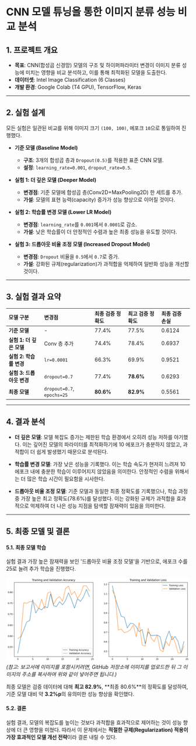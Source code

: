 # CNN 모델 튜닝을 통한 이미지 분류 성능 비교 분석

## 1. 프로젝트 개요

- **목표**: CNN(합성곱 신경망) 모델의 구조 및 하이퍼파라미터 변경이 이미지 분류 성능에 미치는 영향을 비교 분석하고, 이를 통해 최적화된 모델을 도출한다.
- **데이터셋**: Intel Image Classification (6 Classes)
- **개발 환경**: Google Colab (T4 GPU), TensorFlow, Keras

---

## 2. 실험 설계

모든 실험은 일관된 비교를 위해 이미지 크기 `(100, 100)`, 에포크 `10`으로 통일하여 진행했다.

- **기준 모델 (Baseline Model)**
  - **구조**: 3개의 합성곱 층과 `Dropout(0.5)`를 적용한 표준 CNN 모델.
  - **설정**: `learning_rate=0.001`, `dropout_rate=0.5`.

- **실험 1: 더 깊은 모델 (Deeper Model)**
  - **변경점**: 기준 모델에 합성곱 층(Conv2D+MaxPooling2D) 한 세트를 추가.
  - **가설**: 모델의 표현 능력(capacity) 증가가 성능 향상으로 이어질 것이다.

- **실험 2: 학습률 변경 모델 (Lower LR Model)**
  - **변경점**: `learning_rate`를 `0.001`에서 `0.0001`로 감소.
  - **가설**: 낮은 학습률이 더 안정적인 수렴과 높은 최종 성능을 유도할 것이다.

- **실험 3: 드롭아웃 비율 조정 모델 (Increased Dropout Model)**
  - **변경점**: `Dropout` 비율을 `0.5`에서 `0.7`로 증가.
  - **가설**: 강화된 규제(regularization)가 과적합을 억제하여 일반화 성능을 개선할 것이다.

---

## 3. 실험 결과 요약

| 모델 구분 | 변경점 | 최종 검증 정확도 | 최고 검증 정확도 | 최종 검증 손실 |
| :--- | :--- | :--- | :--- | :--- |
| **기준 모델** | - | 77.4% | 77.5% | 0.6124 |
| **실험 1: 더 깊은 모델** | Conv 층 추가 | 74.4% | 78.4% | 0.6937 |
| **실험 2: 학습률 변경** | `lr=0.0001` | 66.3% | 69.9% | 0.9521 |
| **실험 3: 드롭아웃 변경**| `dropout=0.7` | 77.4% | **78.6%** | 0.6293 |
| **최종 모델** | `dropout=0.7`, `epochs=25` | **80.6%** | **82.9%** | 0.5561 |

---

## 4. 결과 분석

- **더 깊은 모델**: 모델 복잡도 증가는 제한된 학습 환경에서 오히려 성능 저하를 야기했다. 이는 깊어진 모델의 파라미터를 최적화하기에 10 에포크가 충분하지 않았고, 과적합이 더 쉽게 발생했기 때문으로 분석된다.

- **학습률 변경 모델**: 가장 낮은 성능을 기록했다. 이는 학습 속도가 현저히 느려져 10 에포크 내에 충분한 학습이 이루어지지 않았음을 의미한다. 안정적인 수렴을 위해서는 더 많은 학습 시간이 필요함을 시사한다.

- **드롭아웃 비율 조정 모델**: 기준 모델과 동일한 최종 정확도를 기록했으나, 학습 과정 중 가장 높은 최고 정확도(78.6%)를 달성했다. 이는 강화된 규제가 과적합을 효과적으로 억제하여 더 나은 성능 지점을 탐색할 잠재력이 있음을 의미한다.

---

## 5. 최종 모델 및 결론

#### 5.1. 최종 모델 학습
실험 결과 가장 높은 잠재력을 보인 '드롭아웃 비율 조정 모델'을 기반으로, 에포크 수를 25로 늘려 추가 학습을 진행했다.

![최종 모델 학습 결과](AI_MINI_PROJECT_FINAL.png)
*(참고: 보고서에 이미지를 포함시키려면, GitHub 저장소에 이미지를 업로드한 뒤 그 이미지의 주소를 복사하여 위와 같이 넣어주면 됩니다.)*

최종 모델은 검증 데이터에 대해 **최고 82.9%**, **최종 80.6%**의 정확도를 달성하여, 기준 모델 대비 약 **3.2%p**의 유의미한 성능 향상을 확인했다.

#### 5.2. 결론
실험 결과, 모델의 복잡도를 높이는 것보다 과적합을 효과적으로 제어하는 것이 성능 향상에 더 큰 영향을 미쳤다. 따라서 이 문제에서는 **적절한 규제(Regularization) 적용이 가장 효과적인 모델 개선 전략**이라 결론 내릴 수 있다.
